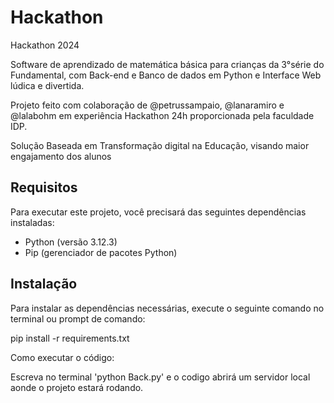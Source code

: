 # Hackathon
Hackathon 2024

Software de aprendizado de matemática básica para crianças da 3°série do Fundamental, com Back-end e Banco de dados em Python e Interface Web lúdica e divertida.

Projeto feito com colaboração de @petrussampaio, @lanaramiro e @lalabohm em experiência Hackathon 24h proporcionada pela faculdade IDP.

Solução Baseada em Transformação digital na Educação, visando maior engajamento dos alunos
## Requisitos

Para executar este projeto, você precisará das seguintes dependências instaladas:

- Python (versão 3.12.3)
- Pip (gerenciador de pacotes Python)

## Instalação

Para instalar as dependências necessárias, execute o seguinte comando no terminal ou prompt de comando:

pip install -r requirements.txt

Como executar o código:

Escreva no terminal 'python Back.py' e o codigo abrirá um servidor local aonde o projeto estará rodando.

